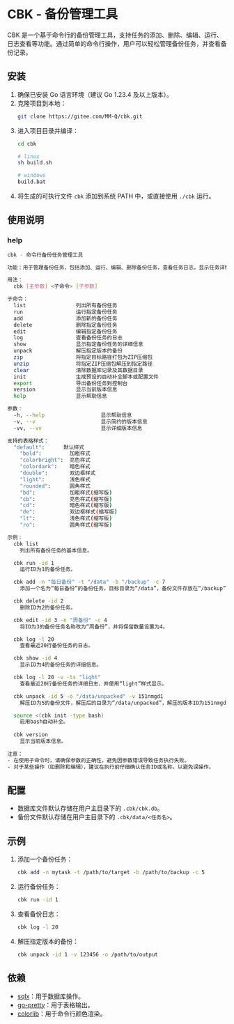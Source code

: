 # CBK - 备份管理工具

CBK 是一个基于命令行的备份管理工具，支持任务的添加、删除、编辑、运行、日志查看等功能。通过简单的命令行操作，用户可以轻松管理备份任务，并查看备份记录。

## 安装

1. 确保已安装 Go 语言环境（建议 Go 1.23.4 及以上版本）。
2. 克隆项目到本地：
   ```bash
   git clone https://gitee.com/MM-Q/cbk.git
   ```
3. 进入项目目录并编译：
   ```bash
   cd cbk
   
   # linux
   sh build.sh
   
   # windows
   build.bat
   ```
4. 将生成的可执行文件 `cbk` 添加到系统 PATH 中，或直接使用 `./cbk` 运行。

## 使用说明

### help
```bash
cbk - 命令行备份任务管理工具

功能：用于管理备份任务，包括添加、运行、编辑、删除备份任务，查看任务日志，显示任务详情等。

用法：
  cbk [主参数] <子命令> [子参数]

子命令：
  list                列出所有备份任务
  run                 运行指定备份任务
  add                 添加新的备份任务
  delete              删除指定备份任务
  edit                编辑指定备份任务
  log                 查看备份任务的日志
  show                显示指定备份任务的详细信息
  unpack              解压指定版本的备份
  zip                 将指定目标路径打包为ZIP压缩包
  unzip               将指定ZIP压缩包解压到指定路径
  clear               清除数据库记录及其数据目录
  init                生成预设的自动补全脚本或配置文件
  export              导出备份任务到控制台
  version             显示当前版本信息
  help                显示帮助信息

参数：
  -h, --help                  显示帮助信息
  -v, --v                     显示简约的版本信息 
  -vv, --vv                   显示详细版本信息

支持的表格样式：
  "default":      默认样式
	"bold":         加粗样式
	"colorbright":  亮色样式
	"colordark":    暗色样式
	"double":       双边框样式
	"light":        浅色样式
	"rounded":      圆角样式
	"bd":           加粗样式(缩写版)
	"cb":           亮色样式(缩写版)
	"cd":           暗色样式(缩写版)
	"de":           双边框样式(缩写版)
	"lt":           浅色样式(缩写版)
	"ro":           圆角样式(缩写版)

示例：
  cbk list
    列出所有备份任务的基本信息。

  cbk run -id 1
    运行ID为1的备份任务。

  cbk add -n "每日备份" -t "/data" -b "/backup" -c 7
    添加一个名为“每日备份”的备份任务，目标目录为“/data”，备份文件存放在“/backup”，保留最近7个备份。

  cbk delete -id 2
    删除ID为2的备份任务。

  cbk edit -id 3 -n "周备份" -c 4
    将ID为3的备份任务名称改为“周备份”，并将保留数量设置为4。

  cbk log -l 20
    查看最近20行备份任务的日志。

  cbk show -id 4
    显示ID为4的备份任务的详细信息。

  cbk log -l 20 -v -ts "light"
    查看最近20行备份任务的详细日志，并使用“light”样式显示。

  cbk unpack -id 5 -o "/data/unpacked" -v 151nmgd1
    解压ID为5的备份文件，解压后的目录为“/data/unpacked”，解压的版本ID为151nmgd1。

  source <(cbk init -type bash)
    启用bash自动补全。
  
  cbk version
    显示当前版本信息。

注意：
- 在使用子命令时，请确保参数的正确性，避免因参数错误导致任务执行失败。
- 对于某些操作（如删除和编辑），建议在执行前仔细确认任务ID或名称，以避免误操作。
```

## 配置

- 数据库文件默认存储在用户主目录下的 `.cbk/cbk.db`。
- 备份文件默认存储在用户主目录下的 `.cbk/data/<任务名>`。

## 示例

1. 添加一个备份任务：
   ```bash
   cbk add -n mytask -t /path/to/target -b /path/to/backup -c 5
   ```

2. 运行备份任务：
   ```bash
   cbk run -id 1
   ```

3. 查看备份日志：
   ```bash
   cbk log -l 20
   ```

4. 解压指定版本的备份：
   ```bash
   cbk unpack -id 1 -v 123456 -o /path/to/output
   ```

## 依赖

- [sqlx](https://github.com/jmoiron/sqlx)：用于数据库操作。
- [go-pretty](https://github.com/jedib0t/go-pretty)：用于表格输出。
- [colorlib](https://gitee.com/MM-Q/colorlib)：用于命令行颜色渲染。 
